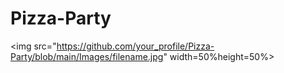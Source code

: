 # Pizza-Party
<img src="https://github.com/your_profile/Pizza-Party/blob/main/Images/filename.jpg" width=50%height=50%>
